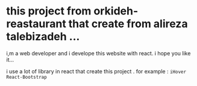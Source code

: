 # this project from orkideh-reastaurant that create from alireza talebizadeh ...

i,m a web developer and i develope this website with react.
i hope you like it...

i use a lot of library in react that create this project .
for example :
```iHover ```
```React-Bootstrap```

